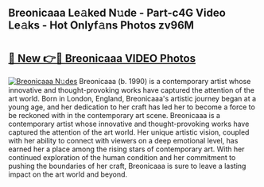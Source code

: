 ## Breonicaaa Le𝚊ked N𝚞de - Part-c4G Video Le𝚊ks - Hot Onlyf𝚊ns Photos zv96M

# <h2><a href="http://ab67613.deff.icu/?id=Breonicaaa">🔗 New 👉🔴 Breonicaaa VIDEO Photos</a></h2>

[![Breonicaaa N𝚞des](https://i.imgur.com/rIISA9y.gif)](http://ab67613.deff.icu/?id=Breonicaaa)
Breonicaaa (b. 1990) is a contemporary artist whose innovative and thought-provoking works have captured the attention of the art world. Born in London, England, Breonicaaa's artistic journey began at a young age, and her dedication to her craft has led her to become a force to be reckoned with in the contemporary art scene. Breonicaaa is a contemporary artist whose innovative and thought-provoking works have captured the attention of the art world. Her unique artistic vision, coupled with her ability to connect with viewers on a deep emotional level, has earned her a place among the rising stars of contemporary art. With her continued exploration of the human condition and her commitment to pushing the boundaries of her craft, Breonicaaa is sure to leave a lasting impact on the art world and beyond.
